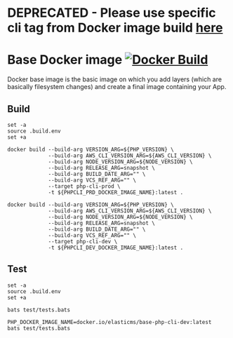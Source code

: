 # DEPRECATED - Please use specific cli tag from Docker image build [here](https://github.com/ems-project/base-php-docker/tree/8.1)

# Base Docker image [![Docker Build](https://github.com/ems-project/docker-php-cli/actions/workflows/docker-build.yml/badge.svg?branch=8.1)](https://github.com/ems-project/docker-php-cli/actions/workflows/docker-build.yml)

Docker base image is the basic image on which you add layers (which are basically filesystem changes) and create a final image containing your App.  

## Build

```
set -a
source .build.env
set +a

docker build --build-arg VERSION_ARG=${PHP_VERSION} \
             --build-arg AWS_CLI_VERSION_ARG=${AWS_CLI_VERSION} \
             --build-arg NODE_VERSION_ARG=${NODE_VERSION} \
             --build-arg RELEASE_ARG=snapshot \
             --build-arg BUILD_DATE_ARG="" \
             --build-arg VCS_REF_ARG="" \
             --target php-cli-prod \
             -t ${PHPCLI_PRD_DOCKER_IMAGE_NAME}:latest .

docker build --build-arg VERSION_ARG=${PHP_VERSION} \
             --build-arg AWS_CLI_VERSION_ARG=${AWS_CLI_VERSION} \
             --build-arg NODE_VERSION_ARG=${NODE_VERSION} \
             --build-arg RELEASE_ARG=snapshot \
             --build-arg BUILD_DATE_ARG="" \
             --build-arg VCS_REF_ARG="" \
             --target php-cli-dev \
             -t ${PHPCLI_DEV_DOCKER_IMAGE_NAME}:latest .

```

## Test 

```
set -a
source .build.env
set +a

bats test/tests.bats

PHP_DOCKER_IMAGE_NAME=docker.io/elasticms/base-php-cli-dev:latest
bats test/tests.bats

```